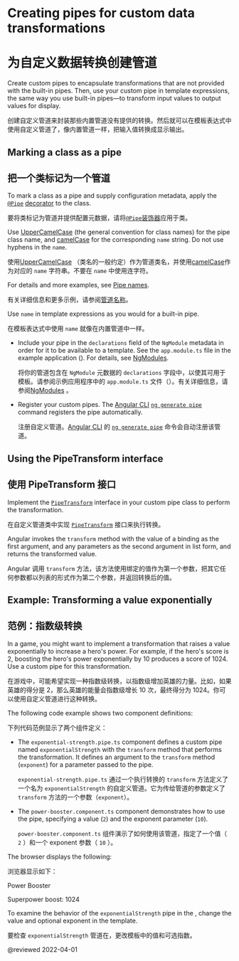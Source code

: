 # Creating pipes for custom data transformations

# 为自定义数据转换创建管道

Create custom pipes to encapsulate transformations that are not provided with the built-in pipes.
Then, use your custom pipe in template expressions, the same way you use built-in pipes—to transform input values to output values for display.

创建自定义管道来封装那些内置管道没有提供的转换。然后就可以在模板表达式中使用自定义管道了，像内置管道一样，把输入值转换成显示输出。

## Marking a class as a pipe

## 把一个类标记为一个管道

To mark a class as a pipe and supply configuration metadata, apply the [`@Pipe`](api/core/Pipe "API reference for Pipe") [decorator](guide/glossary#decorator--decoration "Definition for decorator") to the class.

要将类标记为管道并提供配置元数据，请将[`@Pipe`](api/core/Pipe "管道的 API 参考")[装饰器](guide/glossary#decorator--decoration "装饰器的定义")应用于类。

Use [UpperCamelCase](guide/glossary#case-types "Definition of case types") (the general convention for class names) for the pipe class name, and [camelCase](guide/glossary#case-types "Definition of case types") for the corresponding `name` string.
Do not use hyphens in the `name`.

使用[UpperCamelCase](guide/glossary#case-types "案例类型的定义") （类名的一般约定）作为管道类名，并使用[camelCase](guide/glossary#case-types "案例类型的定义")作为对应的 `name` 字符串。不要在 `name` 中使用连字符。

For details and more examples, see [Pipe names](guide/styleguide#pipe-names "Pipe names in the Angular coding style guide").

有关详细信息和更多示例，请参阅[管道名称](guide/styleguide#pipe-names "Angular 编码风格指南中的管道名称")。

Use `name` in template expressions as you would for a built-in pipe.

在模板表达式中使用 `name` 就像在内置管道中一样。

<div class="alert is-important">

* Include your pipe in the `declarations` field of the `NgModule` metadata in order for it to be available to a template. See the `app.module.ts` file in the example application (<live-example></live-example>). For details, see [NgModules](guide/ngmodules "NgModules introduction").

  将你的管道包含在 `NgModule` 元数据的 `declarations` 字段中，以使其可用于模板。请参阅示例应用程序中的 `app.module.ts` 文件（<live-example></live-example>）。有关详细信息，请参阅[NgModules](guide/ngmodules "NgModules 介绍") 。

* Register your custom pipes. The [Angular CLI](cli "CLI Overview and Command Reference") [`ng generate pipe`](cli/generate#pipe "ng generate pipe in the CLI Command Reference") command registers the pipe automatically.

  注册自定义管道。[Angular CLI](cli "CLI 概述和命令参考") 的 [`ng generate pipe`](cli/generate#pipe "ng 在 CLI Command Reference 中生成管道") 命令会自动注册该管道。

</div>

## Using the PipeTransform interface

## 使用 PipeTransform 接口

Implement the [`PipeTransform`](api/core/PipeTransform "API reference for PipeTransform") interface in your custom pipe class to perform the transformation.

在自定义管道类中实现 [`PipeTransform`](api/core/PipeTransform "PipeTransform 的 API 参考") 接口来执行转换。

Angular invokes the `transform` method with the value of a binding as the first argument, and any parameters as the second argument in list form, and returns the transformed value.

Angular 调用 `transform` 方法，该方法使用绑定的值作为第一个参数，把其它任何参数都以列表的形式作为第二个参数，并返回转换后的值。

## Example: Transforming a value exponentially

## 范例：指数级转换

In a game, you might want to implement a transformation that raises a value exponentially to increase a hero's power.
For example, if the hero's score is 2, boosting the hero's power exponentially by 10 produces a score of 1024.
Use a custom pipe for this transformation.

在游戏中，可能希望实现一种指数级转换，以指数级增加英雄的力量。比如，如果英雄的得分是 2，那么英雄的能量会指数级增长 10 次，最终得分为 1024。你可以使用自定义管道进行这种转换。

The following code example shows two component definitions:

下列代码范例显示了两个组件定义：

* The `exponential-strength.pipe.ts` component defines a custom pipe named `exponentialStrength` with the `transform` method that performs the transformation.
  It defines an argument to the `transform` method (`exponent`) for a parameter passed to the pipe.

  `exponential-strength.pipe.ts` 通过一个执行转换的 `transform` 方法定义了一个名为 `exponentialStrength` 的自定义管道。它为传给管道的参数定义了 `transform` 方法的一个参数（`exponent`）。

* The `power-booster.component.ts` component demonstrates how to use the pipe, specifying a value (`2`) and the exponent parameter (`10`).

  `power-booster.component.ts` 组件演示了如何使用该管道，指定了一个值（ `2` ）和一个 exponent 参数（ `10` ）。

<code-tabs>
    <code-pane header="src/app/exponential-strength.pipe.ts" path="pipes/src/app/exponential-strength.pipe.ts"></code-pane>
    <code-pane header="src/app/power-booster.component.ts" path="pipes/src/app/power-booster.component.ts"></code-pane>
</code-tabs>

The browser displays the following:

浏览器显示如下：

<code-example language="none">

Power Booster

Superpower boost: 1024

</code-example>

<div class="alert is-helpful">

To examine the behavior of the `exponentialStrength` pipe in the <live-example></live-example>, change the value and optional exponent in the template.

要检查 `exponentialStrength` 管道在<live-example></live-example>，更改模板中的值和可选指数。

</div>

@reviewed 2022-04-01